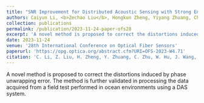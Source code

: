 ```yaml
---
title: "SNR Improvement for Distributed Acoustic Sensing with Strong Environmental Background Interference"
authors: Caiyun Li, <b>Zechao Liu</b>, Hongkun Zheng, Yiyang Zhuang, Chen Zhu, Weiwang Hu, Jianguo Wang, Lingmei Ma*, and Yun-Jiang Rao*.
collection: publications
permalink: /publication/2023-11-24-paper-ofs28
excerpt: 'A novel method is proposed to correct the distortions induced by phase unwrapping error. The method is further validated in processing the data acquired from a field test performed in ocean environments using a DAS system.'
date: 2023-11-24
venue: '28th International Conference on Optical Fiber Sensors'
paperurl: 'https://opg.optica.org/abstract.cfm?URI=OFS-2023-W4.71'
citation: 'C. Li, Z. Liu, H. Zheng, Y. Zhuang, C. Zhu, W. Hu, J. Wang, L. Ma, and Y. Rao, "SNR Improvement for Distributed Acoustic Sensing with Strong Environmental Background Interference," in <i>28th International Conference on Optical Fiber Sensors, Technical Digest Series (Optica Publishing Group, 2023)</i>, paper W4.71.'
---
```

A novel method is proposed to correct the distortions induced by phase unwrapping error. The method is further validated in processing the data acquired from a field test performed in ocean environments using a DAS system.
